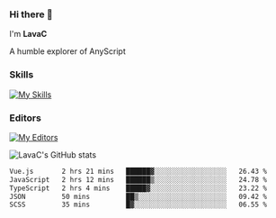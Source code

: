### Hi there 👋
I'm **LavaC**

A humble explorer of AnyScript

### Skills
[![My Skills](https://skillicons.dev/icons?i=js,ts,vue,nodejs,nuxtjs,astro,solidjs,tailwind)](https://skillicons.dev)

### Editors
[![My Editors](https://skillicons.dev/icons?i=neovim,vscode)](https://skillicons.dev)

![LavaC's GitHub stats](https://github-readme-stats.vercel.app/api?username=LavaCxx&show_icons=true&theme=synthwave)

<!--START_SECTION:waka-->

```txt
Vue.js       2 hrs 21 mins   ██████▓░░░░░░░░░░░░░░░░░░   26.43 %
JavaScript   2 hrs 12 mins   ██████▒░░░░░░░░░░░░░░░░░░   24.78 %
TypeScript   2 hrs 4 mins    █████▓░░░░░░░░░░░░░░░░░░░   23.22 %
JSON         50 mins         ██▒░░░░░░░░░░░░░░░░░░░░░░   09.42 %
SCSS         35 mins         █▓░░░░░░░░░░░░░░░░░░░░░░░   06.55 %
```

<!--END_SECTION:waka-->
